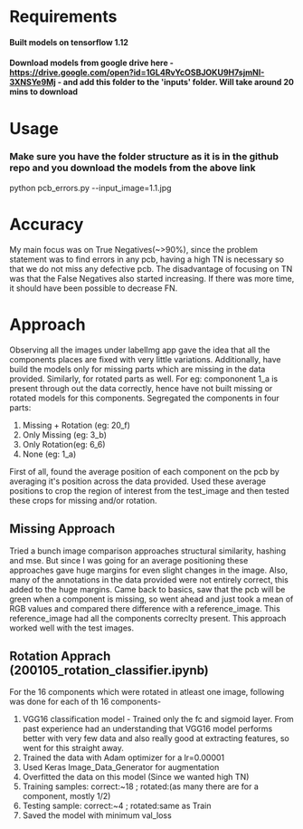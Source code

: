 # Requirements #
#### Built models on tensorflow 1.12
#### Download models from google drive here - https://drive.google.com/open?id=1GL4RvYcOSBJOKU9H7sjmNI-3XNSYe9Mj - and add this folder to the 'inputs' folder. Will take around 20 mins to download

# Usage 
### Make sure you have the folder structure as it is in the github repo and you download the models from the above link 
python pcb_errors.py --input_image=1.1.jpg

# Accuracy
My main focus was on True Negatives(~>90%), since the problem statement was to find errors in any pcb, having a high TN is necessary so that we do not miss any defective pcb. The disadvantage of focusing on TN was that the False Negatives also started increasing. If there was more time, it should have been possible to decrease FN.

# Approach
Observing all the images under labelImg app gave the idea that all the components places are fixed with very little variations. Additionally, have build the models only for missing parts which are missing in the data provided. Similarly, for rotated parts as well. For eg: compononent 1_a is present through out the data correctly, hence have not built missing or rotated models for this components.
Segregated the components in four parts:
1. Missing + Rotation (eg: 20_f)
2. Only Missing (eg: 3_b)
3. Only Rotation(eg: 6_6)
4. None (eg: 1_a)

First of all, found the average position of each component on the pcb by averaging it's position across the data provided. Used these average positions to crop the region of interest from the test_image and then tested these crops for missing and/or rotation.

## Missing Approach
Tried a bunch image comparison approaches structural similarity, hashing and mse. But since I was going for an average positioning these approaches gave huge margins for even slight changes in the image. Also, many of the annotations in the data provided were not entirely correct, this added to the huge margins. Came back to basics, saw that the pcb will be green when a component is missing, so went ahead and just took a mean of RGB values and compared there difference with a reference_image. This reference_image had all the components correclty present. This approach worked well with the test images. 

## Rotation Apprach (200105_rotation_classifier.ipynb)
For the 16 components which were rotated in atleast one image, following was done for each of th 16 components-
1. VGG16 classification model - Trained only the fc and sigmoid layer. From past experience had an understanding that VGG16 model performs better with very few data and also really good at extracting features, so went for this straight away. 
2. Trained the data with Adam optimizer for a lr=0.00001
3. Used Keras Image_Data_Generator for augmentation
4. Overfitted the data on this model (Since we wanted high TN)
5. Training samples: correct:~18 ; rotated:(as many there are for a component, mostly 1/2)
6. Testing sample: correct:~4 ; rotated:same as Train
7. Saved the model with minimum val_loss
